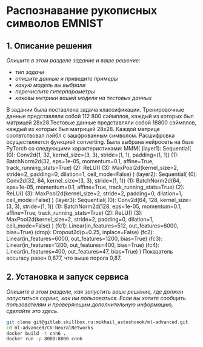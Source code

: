 # Распознавание рукописных символов EMNIST

## 1. Описание решения
_Опишите в этом разделе задание и ваше решение:_
- _тип задачи_
- _опишите данные и приведите примеры_
- _какую модель вы выбрали_
- _перечислите гиперпараметры_
- _каковы метрики вашей модели на тестовых данных_

В задании была поставлена задача классификации. Тренировочные данные представляли собой 112 800 
сэймплов, каждый из которых был матрицей 28х28.Тестовые данные представляли собой 18800 
сэймплов, каждый из которых был матрицей 28х28. Каждой матрице соотвтствовал лэйбл с 
зашфрованным символом. Расшифровка осуществляется функцией converting. Была выбрана нейросеть 
на базе PyTorch со следующими характеристиками:
MMM(
  (layer1): Sequential(
    (0): Conv2d(1, 32, kernel_size=(3, 3), stride=(1, 1), padding=(1, 1))
    (1): BatchNorm2d(32, eps=1e-05, momentum=0.1, affine=True, track_running_stats=True)
    (2): ReLU()
    (3): MaxPool2d(kernel_size=2, stride=2, padding=0, dilation=1, ceil_mode=False)
  )
  (layer2): Sequential(
    (0): Conv2d(32, 64, kernel_size=(3, 3), stride=(1, 1))
    (1): BatchNorm2d(64, eps=1e-05, momentum=0.1, affine=True, track_running_stats=True)
    (2): ReLU()
    (3): MaxPool2d(kernel_size=2, stride=2, padding=0, dilation=1, ceil_mode=False)
  )
  (layer3): Sequential(
    (0): Conv2d(64, 128, kernel_size=(3, 3), stride=(1, 1))
    (1): BatchNorm2d(128, eps=1e-05, momentum=0.1, affine=True, track_running_stats=True)
    (2): ReLU()
    (3): MaxPool2d(kernel_size=2, stride=2, padding=0, dilation=1, ceil_mode=False)
  )
  (fc1): Linear(in_features=512, out_features=6000, bias=True)
  (drop): Dropout2d(p=0.25, inplace=False)
  (fc2): Linear(in_features=6000, out_features=1200, bias=True)
  (fc3): Linear(in_features=1200, out_features=400, bias=True)
  (fc4): Linear(in_features=400, out_features=47, bias=True)
)
Показатель accuracy равен 0,877, что выше порога 0,87.


## 2. Установка и запуск сервиса

_Опишите в этом разделе, как запустить ваше решение, где должен запуститься сервис, как им пользоваться. Если вы хотите сообщить пользователям и проверяющим дополнительную информацию, сделайте это здесь._

```bash
git clone git@gitlab.skillbox.ru:mikhail_astoshonok/ml-advanced.git
cd ml-advanced/CV-NeuralNetworks
docker build -t cnn6 .
docker run -p 8000:8000 cnn6
```
